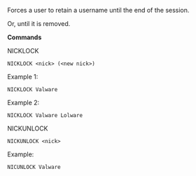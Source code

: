 Forces a user to retain a username until the end of the session.

Or, until it is removed.


__Commands__

  NICKLOCK
  
  `NICKLOCK <nick> (<new nick>)`


  Example 1:

  `NICKLOCK Valware`
  
  
  Example 2:

  `NICKLOCK Valware Lolware`
  
  
  
  NICKUNLOCK
  
  `NICKUNLOCK <nick>`
  
  Example:
  
  `NICUNLOCK Valware`
